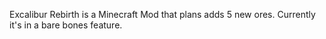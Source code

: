 Excalibur Rebirth is a Minecraft Mod that plans adds 5 new ores. Currently it's in a bare bones feature.

